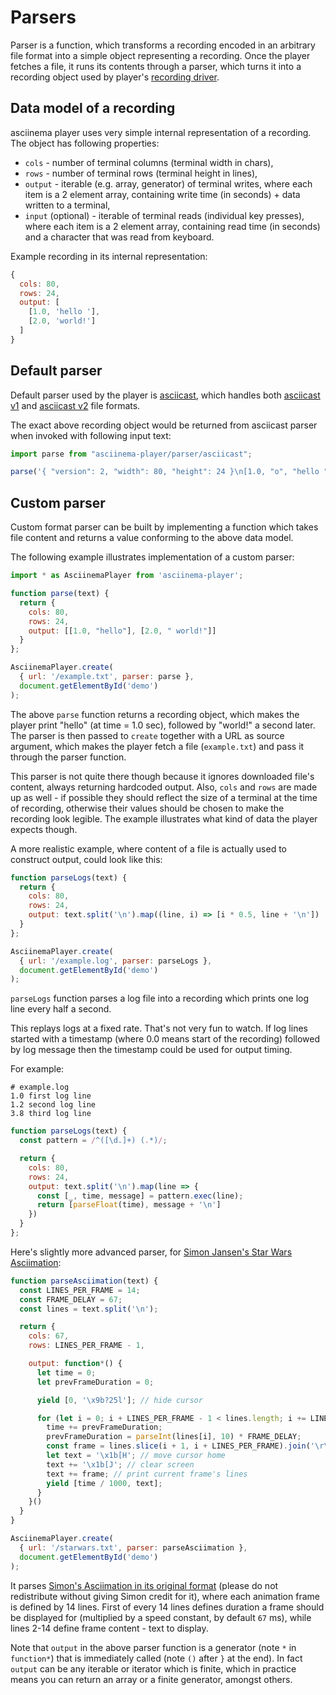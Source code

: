 # Parsers

Parser is a function, which transforms a recording encoded in an arbitrary file
format into a simple object representing a recording. Once the player fetches a
file, it runs its contents through a parser, which turns it into a recording
object used by player's [recording driver](../driver/recording.js).

## Data model of a recording

asciinema player uses very simple internal representation of a recording. The
object has following properties:

- `cols` - number of terminal columns (terminal width in chars),
- `rows` - number of terminal rows (terminal height in lines),
- `output` - iterable (e.g. array, generator) of terminal writes, where each
  item is a 2 element array, containing write time (in seconds) + data written to
  a terminal,
- `input` (optional) - iterable of terminal reads (individual key presses),
  where each item is a 2 element array, containing read time (in seconds) and a
  character that was read from keyboard.

Example recording in its internal representation:

```javascript
{
  cols: 80,
  rows: 24,
  output: [
    [1.0, 'hello '],
    [2.0, 'world!']
  ]
}
```

## Default parser

Default parser used by the player is [asciicast](asciicast.js), which handles
both [asciicast
v1](https://github.com/asciinema/asciinema/blob/develop/doc/asciicast-v1.md) and
[asciicast
v2](https://github.com/asciinema/asciinema/blob/develop/doc/asciicast-v2.md)
file formats.

The exact above recording object would be returned from asciicast parser when
invoked with following input text:

```javascript
import parse from "asciinema-player/parser/asciicast";

parse('{ "version": 2, "width": 80, "height": 24 }\n[1.0, "o", "hello "]\n[2.0, "o", "world!"]\n');
```

## Custom parser

Custom format parser can be built by implementing a function which takes file
content and returns a value conforming to the above data model.

The following example illustrates implementation of a custom parser:

```javascript
import * as AsciinemaPlayer from 'asciinema-player';

function parse(text) {
  return {
    cols: 80,
    rows: 24,
    output: [[1.0, "hello"], [2.0, " world!"]]
  }
};

AsciinemaPlayer.create(
  { url: '/example.txt', parser: parse },
  document.getElementById('demo')
);
```

The above `parse` function returns a recording object, which makes the player
print "hello" (at time = 1.0 sec), followed by "world!" a second later.  The
parser is then passed to `create` together with a URL as source argument, which
makes the player fetch a file (`example.txt`) and pass it through the parser
function.

This parser is not quite there though because it ignores downloaded file's
content, always returning hardcoded output. Also, `cols` and `rows` are made up
as well - if possible they should reflect the size of a terminal at the time of
recording, otherwise their values should be chosen to make the recording look
legible. The example illustrates what kind of data the player expects though.

A more realistic example, where content of a file is actually used to construct
output, could look like this:

```javascript
function parseLogs(text) {
  return {
    cols: 80,
    rows: 24,
    output: text.split('\n').map((line, i) => [i * 0.5, line + '\n'])
  }
};

AsciinemaPlayer.create(
  { url: '/example.log', parser: parseLogs },
  document.getElementById('demo')
);
```

`parseLogs` function parses a log file into a recording which prints one log
line every half a second.

This replays logs at a fixed rate. That's not very fun to watch. If log lines
started with a timestamp (where 0.0 means start of the recording) followed by
log message then the timestamp could be used for output timing.

For example:


```
# example.log
1.0 first log line
1.2 second log line
3.8 third log line
```

```javascript
function parseLogs(text) {
  const pattern = /^([\d.]+) (.*)/;

  return {
    cols: 80,
    rows: 24,
    output: text.split('\n').map(line => {
      const [_, time, message] = pattern.exec(line);
      return [parseFloat(time), message + '\n']
    })
  }
};
```

Here's slightly more advanced parser, for [Simon Jansen's Star Wars
Asciimation](https://www.asciimation.co.nz/):

```javascript
function parseAsciimation(text) {
  const LINES_PER_FRAME = 14;
  const FRAME_DELAY = 67;
  const lines = text.split('\n');

  return {
    cols: 67,
    rows: LINES_PER_FRAME - 1,

    output: function*() {
      let time = 0;
      let prevFrameDuration = 0;

      yield [0, '\x9b?25l']; // hide cursor

      for (let i = 0; i + LINES_PER_FRAME - 1 < lines.length; i += LINES_PER_FRAME) {
        time += prevFrameDuration;
        prevFrameDuration = parseInt(lines[i], 10) * FRAME_DELAY;
        const frame = lines.slice(i + 1, i + LINES_PER_FRAME).join('\r\n');
        let text = '\x1b[H'; // move cursor home
        text += '\x1b[J'; // clear screen
        text += frame; // print current frame's lines
        yield [time / 1000, text];
      }
    }()
  }
}

AsciinemaPlayer.create(
  { url: '/starwars.txt', parser: parseAsciimation },
  document.getElementById('demo')
);
```

It parses [Simon's Asciimation in its original format](starwars.txt) (please do
not redistribute without giving Simon credit for it), where each animation frame
is defined by 14 lines. First of every 14 lines defines duration a frame should
be displayed for (multiplied by a speed constant, by default `67` ms), while
lines 2-14 define frame content - text to display.

Note that `output` in the above parser function is a generator (note `*` in
`function*`) that is immediately called (note `()` after `}` at the end). In
fact `output` can be any iterable or iterator which is finite, which in practice
means you can return an array or a finite generator, amongst others.
